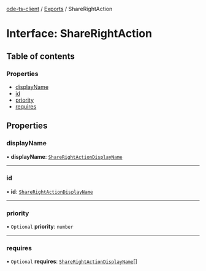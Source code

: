 [ode-ts-client](../README.md) / [Exports](../modules.md) / ShareRightAction

# Interface: ShareRightAction

## Table of contents

### Properties

- [displayName](ShareRightAction.md#displayname)
- [id](ShareRightAction.md#id)
- [priority](ShareRightAction.md#priority)
- [requires](ShareRightAction.md#requires)

## Properties

### displayName

• **displayName**: [`ShareRightActionDisplayName`](../modules.md#sharerightactiondisplayname)

___

### id

• **id**: [`ShareRightActionDisplayName`](../modules.md#sharerightactiondisplayname)

___

### priority

• `Optional` **priority**: `number`

___

### requires

• `Optional` **requires**: [`ShareRightActionDisplayName`](../modules.md#sharerightactiondisplayname)[]
